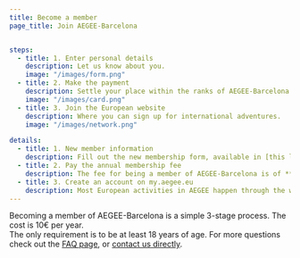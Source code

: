 ```yaml
---
title: Become a member
page_title: Join AEGEE-Barcelona


steps:
  - title: 1. Enter personal details
    description: Let us know about you.
    image: "/images/form.png"
  - title: 2. Make the payment
    description: Settle your place within the ranks of AEGEE-Barcelona.
    image: "/images/card.png"
  - title: 3. Join the European website
    description: Where you can sign up for international adventures.
    image: "/images/network.png"

details:
  - title: 1. New member information
    description: Fill out the new membership form, available in [this link](https://forms.gle/N9QpAjVxVZkcVq1e8).<br/>We just want to know a bit about you and your motivation for joining :)
  - title: 2. Pay the annual membership fee
    description: The fee for being a member of AEGEE-Barcelona is of **10€** per year (starting on the day of the first payment).<br/>This needs to be paid by bank transfer to the AEGEE-Barcelona account (Caixa d'Enginyers, **ES06 3025 0005 8114 3328 4523**). The message of the transfer needs to be _"New member" + name and surname of the new member_ (for example, "New member Amanda López Hernández", even if another person does the transfer in your name).<br/>Once we correctly receive the payment, you will officially be a member of AEGEE-Barcelona, and you will receive a welcome e-mail.
  - title: 3. Create an account on my.aegee.eu
    description: Most European activities in AEGEE happen through the website [my.aegee.eu](https://my.aegee.eu/). If you intend to attend to European events, you will need to create an account.<br/>Once you sign up, ask to join the _body_ of AEGEE-Barcelona; if you are a member (have completed steps 1 and 2), we will accept you, so you will be able to apply to European events as a member of AEGEE-Barcelona.
---
```


Becoming a member of AEGEE-Barcelona is a simple 3-stage process. The cost is 10€ per year.
<br/>
The only requirement is to be at least 18 years of age. For more questions check out the [FAQ page](faq), or [contact us directly](contact).
